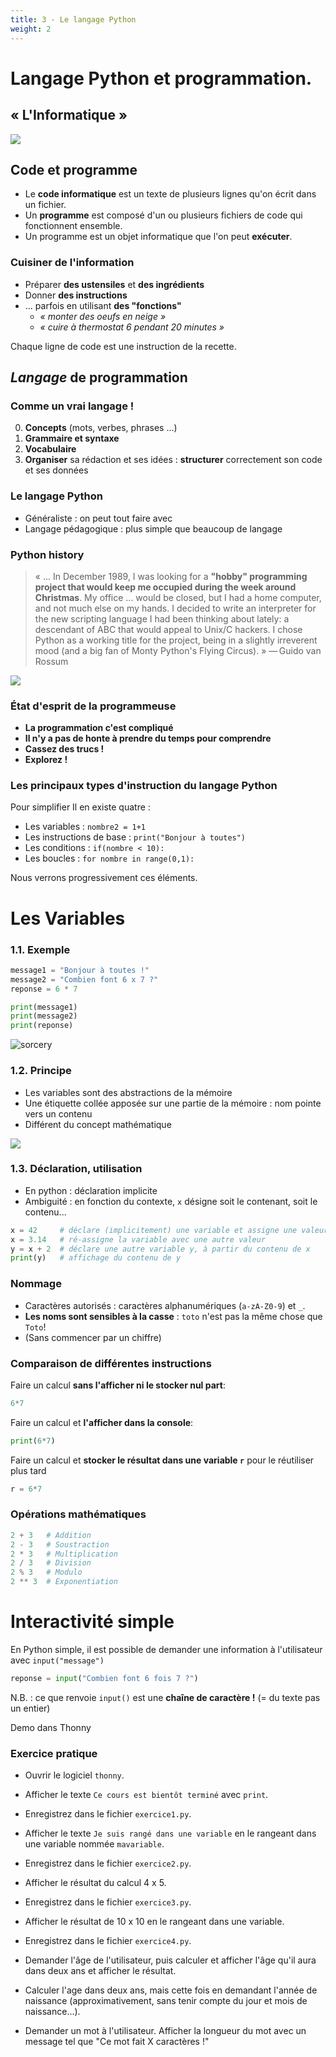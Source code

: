 ```yaml
---
title: 3 - Le langage Python  
weight: 2
---
```




# Langage Python et programmation.


## « L'Informatique »


![](../../images/python/programmer_job.png)


## Code et programme

- Le **code informatique** est un texte de plusieurs lignes qu'on écrit dans un fichier.
- Un **programme** est composé d'un ou plusieurs fichiers de code qui fonctionnent ensemble.
- Un programme est un objet informatique que l'on peut **exécuter**.



### Cuisiner de l'information

* Préparer **des ustensiles** et **des ingrédients**
* Donner **des instructions**
* ... parfois en utilisant **des "fonctions"**
    * _« monter des oeufs en neige »_
    * _« cuire à thermostat 6 pendant 20 minutes »_

Chaque ligne de code est une instruction de la recette.


## *Langage* de programmation

### Comme un vrai langage !

0. **Concepts** (mots, verbes, phrases ...)
1. **Grammaire et syntaxe**
2. **Vocabulaire**
3. **Organiser** sa rédaction et ses idées : **structurer** correctement son code et ses données

### Le langage Python

- Généraliste : on peut tout faire avec
- Langage pédagogique : plus simple que beaucoup de langage


### Python history

>   « ... In December 1989, I was looking for a **"hobby" programming project that would keep me occupied during the week around Christmas**. My office ... would be closed, but I had a home computer, and not much else on my hands.
>   I decided to write an interpreter for the new scripting language I had been thinking about lately: a descendant of ABC that would appeal to Unix/C hackers.
>   I chose Python as a working title for the project, being in a slightly irreverent mood (and a big fan of Monty Python's Flying Circus). »
> — Guido van Rossum


![](../../images/python/guido.jpg)

### État d'esprit de la programmeuse

- **La programmation c'est compliqué**
- **Il n'y a pas de honte à prendre du temps pour comprendre**
- **Cassez des trucs !**
- **Explorez !**



### Les principaux types d'instruction du langage Python

Pour simplifier Il en existe quatre :

- Les variables : `nombre2 = 1+1`
- Les instructions de base : `print("Bonjour à toutes")`
- Les conditions : `if(nombre < 10):`
- Les boucles : `for nombre in range(0,1):`

Nous verrons progressivement ces éléments.


# Les Variables

### 1.1. Exemple

```python
message1 = "Bonjour à toutes !"
message2 = "Combien font 6 x 7 ?"
reponse = 6 * 7

print(message1)
print(message2)
print(reponse)
```



![sorcery](../../../../images/python/sorcery.jpg)



### 1.2. Principe

- Les variables sont des abstractions de la mémoire
- Une étiquette collée apposée sur une partie de la mémoire : nom pointe vers un contenu
- Différent du concept mathématique

![](../../../../images/python/memory2.png)



### 1.3. Déclaration, utilisation

- En python : déclaration implicite
- Ambiguité : en fonction du contexte, `x` désigne soit le contenant, soit le contenu...

```python
x = 42     # déclare (implicitement) une variable et assigne une valeur
x = 3.14   # ré-assigne la variable avec une autre valeur
y = x + 2  # déclare une autre variable y, à partir du contenu de x
print(y)   # affichage du contenu de y
```

### Nommage

- Caractères autorisés : caractères alphanumériques (`a-zA-Z0-9`) et `_`.
- **Les noms sont sensibles à la casse** : `toto` n'est pas la même chose que `Toto`!
- (Sans commencer par un chiffre)



### Comparaison de différentes instructions

Faire un calcul **sans l'afficher ni le stocker nul part**:
```python
6*7
```

Faire un calcul et **l'afficher dans la console**:
```python
print(6*7)
```

Faire un calcul et **stocker le résultat dans une variable `r`** pour le réutiliser plus tard
```python
r = 6*7
```



### Opérations mathématiques

```python
2 + 3   # Addition
2 - 3   # Soustraction
2 * 3   # Multiplication
2 / 3   # Division
2 % 3   # Modulo
2 ** 3  # Exponentiation
```


# Interactivité simple

En Python simple, il est possible de demander une information à l'utilisateur
avec `input("message")`

```python
reponse = input("Combien font 6 fois 7 ?")
```

N.B. : ce que renvoie `input()` est une **chaîne de caractère !** (= du texte pas un entier)

Demo dans Thonny

### Exercice pratique

- Ouvrir le logiciel `thonny`.

- Afficher le texte `Ce cours est bientôt terminé` avec `print`.
- Enregistrez dans le fichier `exercice1.py`.

- Afficher le texte `Je suis rangé dans une variable` en le rangeant dans une variable nommée `mavariable`.
- Enregistrez dans le fichier `exercice2.py`.

- Afficher le résultat du calcul 4 x 5.
- Enregistrez dans le fichier `exercice3.py`.

- Afficher le résultat de 10 x 10 en le rangeant dans une variable.
- Enregistrez dans le fichier `exercice4.py`.

- Demander l'âge de l'utilisateur, puis calculer et afficher l'âge qu'il aura dans deux ans et afficher le résultat.

- Calculer l'age dans deux ans, mais cette fois en demandant l'année de naissance (approximativement, sans tenir compte du jour et mois de naissance...).

- Demander un mot à l'utilisateur. Afficher la longueur du mot avec un message tel que "Ce mot fait X caractères !"
